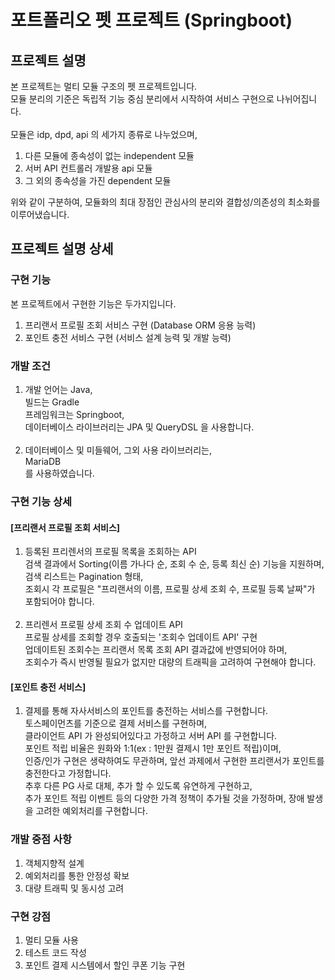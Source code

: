 # 포트폴리오 펫 프로젝트 (Springboot)

## 프로젝트 설명
본 프로젝트는 멀티 모듈 구조의 펫 프로젝트입니다.<br>
모듈 분리의 기준은 독립적 기능 중심 분리에서 시작하여 서비스 구현으로 나뉘어집니다.<br>
<br>
모듈은 idp, dpd, api 의 세가지 종류로 나누었으며,<br>
1. 다른 모듈에 종속성이 없는 independent 모듈
2. 서버 API 컨트롤러 개발용 api 모듈
3. 그 외의 종속성을 가진 dependent 모듈

위와 같이 구분하여, 모듈화의 최대 장점인 관심사의 분리와 결합성/의존성의 최소화를 이루어냈습니다.

## 프로젝트 설명 상세
### 구현 기능
본 프로젝트에서 구현한 기능은 두가지입니다.<br>
1. 프리랜서 프로필 조회 서비스 구현 (Database ORM 응용 능력)
2. 포인트 충전 서비스 구현 (서비스 설계 능력 및 개발 능력)

### 개발 조건
1. 개발 언어는 Java, <br>
   빌드는 Gradle<br>
   프레임워크는 Springboot, <br>
   데이터베이스 라이브러리는 JPA 및 QueryDSL 을 사용합니다.<br>
   <br>
2. 데이터베이스 및 미들웨어, 그외 사용 라이브러리는,<br>
   MariaDB<br>
   를 사용하였습니다.

### 구현 기능 상세
#### [프리랜서 프로필 조회 서비스]
1. 등록된 프리렌서의 프로필 목록을 조회하는 API<br>
검색 결과에서 Sorting(이름 가나다 순, 조회 수 순, 등록 최신 순) 기능을 지원하며,<br>
검색 리스트는 Pagination 형태,<br>
조회시 각 프로필은 "프리랜서의 이름, 프로필 상세 조회 수, 프로필 등록 날짜"가 포함되어야 합니다.<br>
   <br>
2. 프리렌서 프로필 상세 조회 수 업데이트 API<br>
프로필 상세를 조회할 경우 호출되는 '조회수 업데이트 API' 구현<br>
업데이트된 조회수는 프리랜서 목록 조회 API 결과값에 반영되어야 하며,<br>
조회수가 즉시 반영될 필요가 없지만 대량의 트래픽을 고려하여 구현해야 합니다.

#### [포인트 충전 서비스]
1. 결제를 통해 자사서비스의 포인트를 충전하는 서비스를 구현합니다.<br>
토스페이먼츠를 기준으로 결제 서비스를 구현하며,<br>
클라이언트 API 가 완성되어있다고 가정하고 서버 API 를 구현합니다.<br>
포인트 적립 비율은 원화와 1:1(ex : 1만원 결제시 1만 포인트 적립)이며,<br>
인증/인가 구현은 생략하여도 무관하며, 앞선 과제에서 구현한 프리랜서가 포인트를 충전한다고 가정합니다.<br>
추후 다른 PG 사로 대체, 추가 할 수 있도록 유연하게 구현하고,<br>
추가 포인트 적립 이벤트 등의 다양한 가격 정책이 추가될 것을 가정하며, 장애 발생을 고려한 예외처리를 구현합니다.

### 개발 중점 사항
1. 객체지향적 설계
2. 예외처리를 통한 안정성 확보
3. 대량 트래픽 및 동시성 고려

### 구현 강점
1. 멀티 모듈 사용
2. 테스트 코드 작성
3. 포인트 결제 시스템에서 할인 쿠폰 기능 구현
